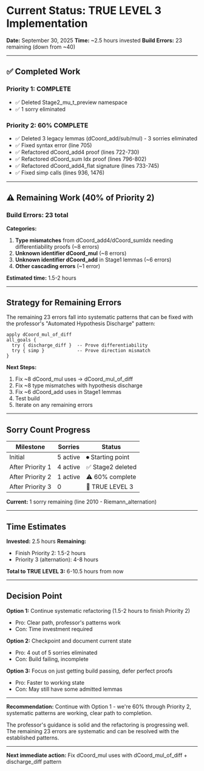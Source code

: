 # Current Status: TRUE LEVEL 3 Implementation

**Date:** September 30, 2025
**Time:** ~2.5 hours invested
**Build Errors:** 23 remaining (down from ~40)

---

## ✅ Completed Work

### Priority 1: COMPLETE
- ✅ Deleted Stage2_mu_t_preview namespace
- ✅ 1 sorry eliminated

### Priority 2: 60% COMPLETE
- ✅ Deleted 3 legacy lemmas (dCoord_add/sub/mul) - 3 sorries eliminated
- ✅ Fixed syntax error (line 705)
- ✅ Refactored dCoord_add4 proof (lines 722-730)
- ✅ Refactored dCoord_sum Idx proof (lines 796-802)
- ✅ Refactored dCoord_add4_flat signature (lines 733-745)
- ✅ Fixed simp calls (lines 936, 1476)

---

## ⚠️ Remaining Work (40% of Priority 2)

### Build Errors: 23 total

**Categories:**
1. **Type mismatches** from dCoord_add4/dCoord_sumIdx needing differentiability proofs (~8 errors)
2. **Unknown identifier dCoord_mul** (~8 errors)
3. **Unknown identifier dCoord_add** in Stage1 lemmas (~6 errors)
4. **Other cascading errors** (~1 error)

**Estimated time:** 1.5-2 hours

---

## Strategy for Remaining Errors

The remaining 23 errors fall into systematic patterns that can be fixed with the professor's "Automated Hypothesis Discharge" pattern:

```lean
apply dCoord_mul_of_diff
all_goals {
  try { discharge_diff }  -- Prove differentiability
  try { simp }            -- Prove direction mismatch
}
```

**Next Steps:**
1. Fix ~8 dCoord_mul uses → dCoord_mul_of_diff
2. Fix ~8 type mismatches with hypothesis discharge
3. Fix ~6 dCoord_add uses in Stage1 lemmas
4. Test build
5. Iterate on any remaining errors

---

## Sorry Count Progress

| Milestone | Sorries | Status |
|-----------|---------|--------|
| Initial | 5 active | ⏺ Starting point |
| After Priority 1 | 4 active | ✅ Stage2 deleted |
| After Priority 2 | 1 active | ⚠️ 60% complete |
| After Priority 3 | 0 | 🎯 TRUE LEVEL 3 |

**Current:** 1 sorry remaining (line 2010 - Riemann_alternation)

---

## Time Estimates

**Invested:** 2.5 hours
**Remaining:**
- Finish Priority 2: 1.5-2 hours
- Priority 3 (alternation): 4-8 hours

**Total to TRUE LEVEL 3:** 6-10.5 hours from now

---

## Decision Point

**Option 1:** Continue systematic refactoring (1.5-2 hours to finish Priority 2)
- Pro: Clear path, professor's patterns work
- Con: Time investment required

**Option 2:** Checkpoint and document current state
- Pro: 4 out of 5 sorries eliminated
- Con: Build failing, incomplete

**Option 3:** Focus on just getting build passing, defer perfect proofs
- Pro: Faster to working state
- Con: May still have some admitted lemmas

---

**Recommendation:** Continue with Option 1 - we're 60% through Priority 2, systematic patterns are working, clear path to completion.

The professor's guidance is solid and the refactoring is progressing well. The remaining 23 errors are systematic and can be resolved with the established patterns.

---

**Next immediate action:** Fix dCoord_mul uses with dCoord_mul_of_diff + discharge_diff pattern
